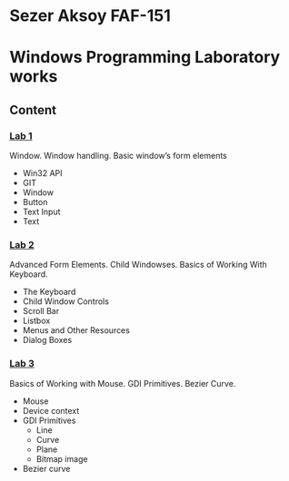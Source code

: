 # Sezer Aksoy FAF-151
# Windows Programming Laboratory works

## Content

### [Lab 1](https://github.com/TUM-FAF/WP2/blob/master/WP_LAB%231.md)
Window. Window handling. Basic window’s form elements
  * Win32 API
  * GIT
  * Window
  * Button
  * Text Input
  * Text

### [Lab 2](https://github.com/TUM-FAF/WP2/blob/master/WP_LAB%232.md)
Advanced Form Elements. Child Windowses. Basics of Working With Keyboard.
  * The Keyboard
  * Child Window Controls
  * Scroll Bar
  * Listbox
  * Menus and Other Resources
  * Dialog Boxes

### [Lab 3](https://github.com/TUM-FAF/WP2/blob/master/WP_LAB%233.md)
Basics of Working with Mouse. GDI Primitives. Bezier Curve.
 * Mouse
 * Device context
 * GDI Primitives
   * Line
   * Curve
   * Plane
   * Bitmap image
 * Bezier curve
